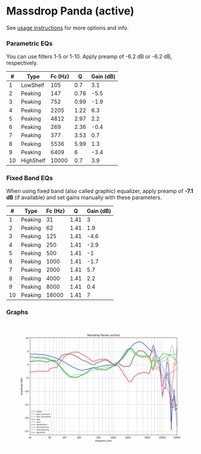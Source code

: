 # Massdrop Panda (active)
See [usage instructions](https://github.com/jaakkopasanen/AutoEq#usage) for more options and info.

### Parametric EQs
You can use filters 1-5 or 1-10. Apply preamp of -6.2 dB or -6.2 dB, respectively.

|   # | Type      |   Fc (Hz) |    Q |   Gain (dB) |
|-----|-----------|-----------|------|-------------|
|   1 | LowShelf  |       105 | 0.7  |         3.1 |
|   2 | Peaking   |       147 | 0.78 |        -5.5 |
|   3 | Peaking   |       752 | 0.99 |        -1.9 |
|   4 | Peaking   |      2205 | 1.22 |         6.3 |
|   5 | Peaking   |      4812 | 2.97 |         2.2 |
|   6 | Peaking   |       269 | 2.36 |        -0.4 |
|   7 | Peaking   |       377 | 3.53 |         0.7 |
|   8 | Peaking   |      5536 | 5.99 |         1.3 |
|   9 | Peaking   |      6409 | 6    |        -3.4 |
|  10 | HighShelf |     10000 | 0.7  |         3.9 |

### Fixed Band EQs
When using fixed band (also called graphic) equalizer, apply preamp of **-7.1 dB** (if available) and set gains manually with these parameters.

|   # | Type    |   Fc (Hz) |    Q |   Gain (dB) |
|-----|---------|-----------|------|-------------|
|   1 | Peaking |        31 | 1.41 |         3   |
|   2 | Peaking |        62 | 1.41 |         1.9 |
|   3 | Peaking |       125 | 1.41 |        -4.6 |
|   4 | Peaking |       250 | 1.41 |        -2.9 |
|   5 | Peaking |       500 | 1.41 |        -1   |
|   6 | Peaking |      1000 | 1.41 |        -1.7 |
|   7 | Peaking |      2000 | 1.41 |         5.7 |
|   8 | Peaking |      4000 | 1.41 |         2.2 |
|   9 | Peaking |      8000 | 1.41 |         0.4 |
|  10 | Peaking |     16000 | 1.41 |         7   |

### Graphs
![](./Massdrop%20Panda%20(active).png)
